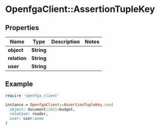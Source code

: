 # OpenfgaClient::AssertionTupleKey

## Properties

| Name | Type | Description | Notes |
| ---- | ---- | ----------- | ----- |
| **object** | **String** |  |  |
| **relation** | **String** |  |  |
| **user** | **String** |  |  |

## Example

```ruby
require 'openfga_client'

instance = OpenfgaClient::AssertionTupleKey.new(
  object: document:2021-budget,
  relation: reader,
  user: user:anne
)
```

